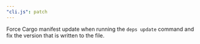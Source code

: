 ```yaml
---
"cli.js": patch
---
```


Force Cargo manifest update when running the `deps update` command and fix the version that is written to the file.
